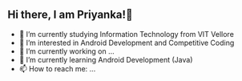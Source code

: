 ## Hi there, I am Priyanka!👋

- 🌱 I’m currently studying Information Technology from VIT Vellore
- 👀 I’m interested in Android Development and Competitive Coding
- 🔭 I’m currently working on ...
- 🌱 I’m currently learning Android Development (Java)
- 📫 How to reach me: ...


